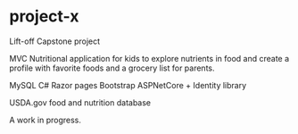# project-x
Lift-off Capstone project

MVC Nutritional application for kids to explore nutrients in food and create a profile with favorite foods and a grocery list for parents.

MySQL
C#
Razor pages
Bootstrap
ASPNetCore + Identity library

USDA.gov food and nutrition database

A work in progress.
